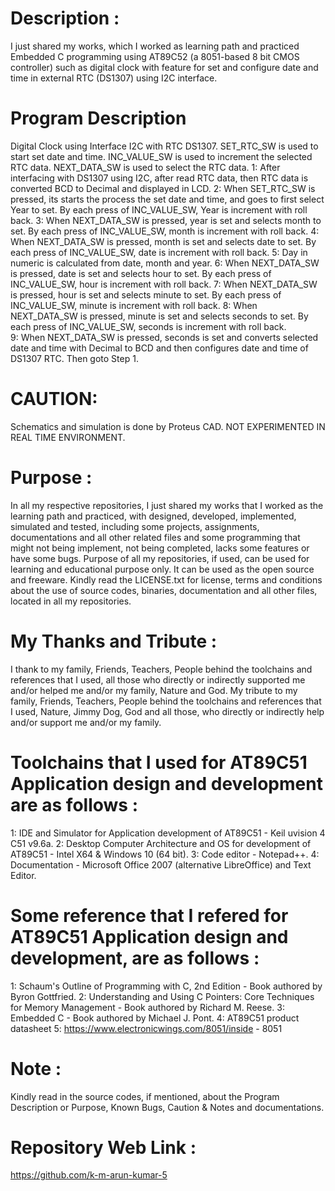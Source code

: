 Description :
=============
I just shared my works, which I worked as learning path and practiced Embedded C programming using AT89C52 (a 8051-based 8 bit CMOS controller) such as digital clock with feature for set and configure date and time in external RTC (DS1307) using I2C interface.

Program Description
======================
Digital Clock using Interface I2C with RTC DS1307. SET_RTC_SW is used to start set date and time. INC_VALUE_SW	is used to increment the selected RTC data.
NEXT_DATA_SW is used to select the RTC data.
1: After interfacing with DS1307 using I2C, after read RTC data, then RTC data is converted BCD to Decimal and displayed in LCD.
2: When SET_RTC_SW is pressed, its starts the process the set date and time, and goes to first select Year to set. By each press of INC_VALUE_SW,  Year is increment with roll back.
3: When NEXT_DATA_SW is pressed, year is set and selects month to set. By each press of INC_VALUE_SW, month is increment with roll back.
4: When NEXT_DATA_SW is pressed, month is set and selects date to set. By each press of INC_VALUE_SW, date is increment with roll back.
5: Day in numeric is calculated from date, month and year.
6: When NEXT_DATA_SW is pressed, date is set and selects hour to set. By each press of INC_VALUE_SW, hour is increment with roll back.
7: When NEXT_DATA_SW is pressed, hour is set and selects minute to set. By each press of INC_VALUE_SW, minute is increment with roll back.
8: When NEXT_DATA_SW is pressed, minute is set and selects seconds to set. By each press of INC_VALUE_SW, seconds is increment with roll back. 	
9: When NEXT_DATA_SW is pressed, seconds is set and converts selected date and time with Decimal to BCD and then configures date and time of DS1307 RTC. Then goto Step 1.

CAUTION:
========
Schematics and simulation is done by Proteus CAD. NOT EXPERIMENTED IN REAL TIME ENVIRONMENT.

Purpose :
=========
In all my respective repositories, I just shared my works that I worked as the learning path and practiced, with designed, developed, implemented, simulated and tested, including some projects, assignments, documentations and all other related files and some programming that might not being implement, not being completed, lacks some features or have some bugs. Purpose of all my repositories, if used, can be used for learning and educational purpose only. It can be used as the open source and freeware. Kindly read the LICENSE.txt for license, terms and conditions about the use of source codes, binaries, documentation and all other files, located in all my repositories. 

My Thanks and Tribute :
========================
I thank to my family, Friends, Teachers, People behind the toolchains and references that I used, all those who directly or indirectly supported me and/or helped me and/or my family, Nature and God. My tribute to my family, Friends, Teachers, People behind the toolchains and references that I used, Nature, Jimmy Dog, God and all those, who directly or indirectly help and/or support me and/or my family.

Toolchains that I used for AT89C51 Application design and development are as follows :
======================================================================================
1: IDE and Simulator for Application development of AT89C51           - Keil uvision 4 C51 v9.6a. 
2: Desktop Computer Architecture and OS for development of AT89C51    - Intel X64 & Windows 10 (64 bit).
3: Code editor                                                        - Notepad++.
4: Documentation                                                      - Microsoft Office 2007 (alternative LibreOffice) and Text Editor.

Some reference that I refered for AT89C51 Application design and development, are as follows :
==============================================================================================
1: Schaum's Outline of Programming with C, 2nd Edition - Book authored by Byron Gottfried.
2: Understanding and Using C Pointers: Core Techniques for Memory Management - Book authored by Richard M. Reese. 
3: Embedded C - Book authored by Michael J. Pont.
4: AT89C51 product datasheet
5: https://www.electronicwings.com/8051/inside  - 8051


Note :
======
Kindly read in the source codes, if mentioned, about the Program Description or Purpose, Known Bugs, Caution & Notes and documentations. 

Repository Web Link :
=====================
https://github.com/k-m-arun-kumar-5
